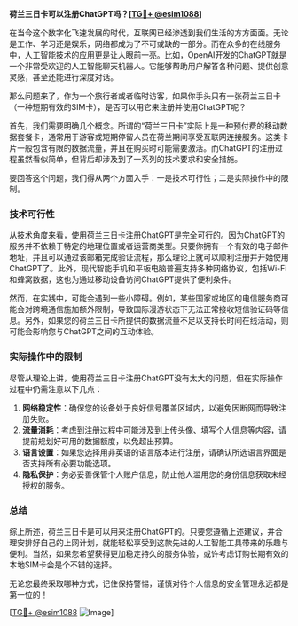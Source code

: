 **荷兰三日卡可以注册ChatGPT吗？[[TG💪+ @esim1088](https://t.me/s/esim1088)]**

在当今这个数字化飞速发展的时代，互联网已经渗透到我们生活的方方面面。无论是工作、学习还是娱乐，网络都成为了不可或缺的一部分。而在众多的在线服务中，人工智能技术的应用更是让人眼前一亮。比如，OpenAI开发的ChatGPT就是一个非常受欢迎的人工智能聊天机器人。它能够帮助用户解答各种问题、提供创意灵感，甚至还能进行深度对话。

那么问题来了，作为一个旅行者或者临时访客，如果你手头只有一张荷兰三日卡（一种短期有效的SIM卡），是否可以用它来注册并使用ChatGPT呢？

首先，我们需要明确几个概念。所谓的“荷兰三日卡”实际上是一种预付费的移动数据套餐卡，通常用于游客或短期停留人员在荷兰期间享受互联网连接服务。这类卡片一般包含有限的数据流量，并且在购买时可能需要激活。而ChatGPT的注册过程虽然看似简单，但背后却涉及到了一系列的技术要求和安全措施。

要回答这个问题，我们得从两个方面入手：一是技术可行性；二是实际操作中的限制。

### 技术可行性

从技术角度来看，使用荷兰三日卡注册ChatGPT是完全可行的。因为ChatGPT的服务并不依赖于特定的地理位置或者运营商类型。只要你拥有一个有效的电子邮件地址，并且可以通过该邮箱完成验证流程，那么理论上就可以顺利注册并开始使用ChatGPT了。此外，现代智能手机和平板电脑普遍支持多种网络协议，包括Wi-Fi和蜂窝数据，这也为通过移动设备访问ChatGPT提供了便利条件。

然而，在实践中，可能会遇到一些小障碍。例如，某些国家或地区的电信服务商可能会对跨境通信施加额外限制，导致国际漫游状态下无法正常接收短信验证码等信息。另外，如果您的荷兰三日卡所提供的数据流量不足以支持长时间在线活动，则可能会影响您与ChatGPT之间的互动体验。

### 实际操作中的限制

尽管从理论上讲，使用荷兰三日卡注册ChatGPT没有太大的问题，但在实际操作过程中仍需注意以下几点：

1. **网络稳定性**：确保您的设备处于良好信号覆盖区域内，以避免因断网而导致注册失败。
2. **流量消耗**：考虑到注册过程中可能涉及到上传头像、填写个人信息等内容，请提前规划好可用的数据额度，以免超出预算。
3. **语言设置**：如果您选择用非英语的语言版本进行注册，请确认所选语言界面是否支持所有必要功能选项。
4. **隐私保护**：务必妥善保管个人账户信息，防止他人滥用您的身份信息获取未经授权的服务。

### 总结

综上所述，荷兰三日卡是可以用来注册ChatGPT的。只要您遵循上述建议，并合理安排好自己的上网计划，就能轻松享受到这款先进的人工智能工具带来的乐趣与便利。当然，如果您希望获得更加稳定持久的服务体验，或许考虑订购长期有效的本地SIM卡会是个不错的选择。

无论您最终采取哪种方式，记住保持警惕，谨慎对待个人信息的安全管理永远都是第一位的！

[[TG💪+ @esim1088](https://t.me/s/esim1088) ![Image](https://i.postimg.cc/4NQfJmqS/Snipaste-2025-05-13-00-14-12.png)]